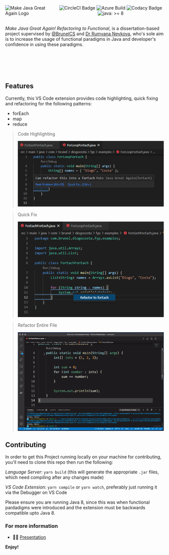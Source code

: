 <img align="left" width="33%" src="https://raw.githubusercontent.com/DiogoTheCoder/make-java-great-again/master/MJGA.png" alt="Make Java Great Again Logo">


<div style="text-align:center">
    <img src="https://circleci.com/gh/DiogoTheCoder/make-java-great-again.svg?style=svg" alt="CircleCI Badge" />
    <img src="https://dev.azure.com/DiogoTheCoder/Make%20Java%20Great%20Again/_apis/build/status/DiogoTheCoder.make-java-great-again?branchName=master" alt="Azure Build" />
    <img src="https://app.codacy.com/project/badge/Grade/1eb2d5878dd44a12a8a12d7e9fce3e38" alt="Codacy Badge" />
    <img src="https://aoindustries.com/ao-badges/java-8.svg" alt="java: &gt;= 8" />
</div>

<br />

_Make Java Great Again! Refactoring to Functional_, is a dissertation-based project supervised by [@BrunelCS](https://github.com/BrunelCS) and [Dr Rumyana Neykova](https://www.brunel.ac.uk/people/rumyana-neykova), who's sole aim is to increase the usage of functional paradigms in Java and developer's confidence in using these paradigms.

<br />
<br />
<br />
<br />

## Features

Currently, this VS Code extension provides code highlighting, quick fixing and refactoring for the following patterns:
* forEach
* map
* reduce

> Code Highlighting
> 
> ![Code Highlighting](examples/foreach-codehighlight.png)

> Quick Fix
> 
> ![Quick Fix](examples/foreach-quickfix.png)

> Refactor Entire File
>
> ![Refactor](examples/reduce-refactorfile.gif)

## Contributing

In order to get this Project running locally on your machine for contributing, you'll need to clone this repo then run the following:

_Language Server_: `yarn build` (this will generate the appropriate `.jar` files, which need compiling after any changes made)

_VS Code Extension_: `yarn compile` or `yarn watch`, preferably just running it via the Debugger on VS Code

Please ensure you are running Java 8, since this was when functional pardadigms were introduced and the extension must be backwards compatible upto Java 8.

### For more information

* 👨‍🏫 [Presentation](https://docs.google.com/presentation/d/1_jPc1FcllnkuTHoz4-MZNqDyj8vIujrTlvCh0h7rGds/edit?usp=sharing)

**Enjoy!**
